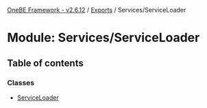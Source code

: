 [OneBE Framework - v2.6.12](../README.md) / [Exports](../modules.md) / Services/ServiceLoader

# Module: Services/ServiceLoader

## Table of contents

### Classes

- [ServiceLoader](../classes/Services_ServiceLoader.ServiceLoader.md)
